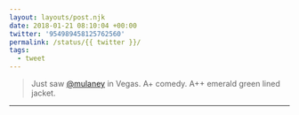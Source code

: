 ```yaml
---
layout: layouts/post.njk
date: 2018-01-21 08:10:04 +00:00
twitter: '954989458125762560'
permalink: /status/{{ twitter }}/
tags: 
  - tweet
---
```


> Just saw [@mulaney](https://twitter.com/mulaney) in Vegas. A+ comedy. A++ emerald green lined jacket.

---
